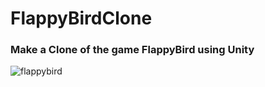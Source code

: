 # FlappyBirdClone


### Make a Clone of the game FlappyBird using Unity

![flappybird](https://user-images.githubusercontent.com/37609133/148632029-cd2605ea-2ed7-401f-a565-531262c33700.jpg)
